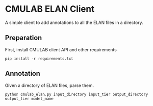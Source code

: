 # CMULAB ELAN Client

A simple client to add annotations to all the ELAN files in a directory.

## Preparation

First, install CMULAB client API and other requirements

    pip install -r requirements.txt

## Annotation

Given a directory of ELAN files, parse them.

    python cmulab_elan.py input_directory input_tier output_directory output_tier model_name
